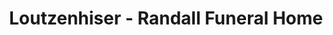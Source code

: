 ---
title: "Loutzenhiser - Randall Funeral Home"
url: /jamestown/loutzenhiser-randall-funeral-home/
shop: Bestattungen
---